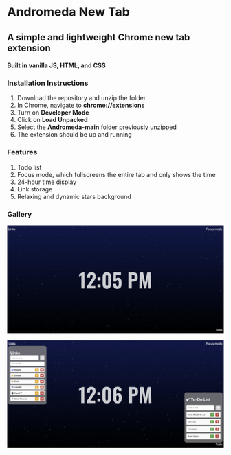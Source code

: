 # Andromeda New Tab
## A simple and lightweight Chrome new tab extension
#### Built in vanilla JS, HTML, and CSS

### Installation Instructions
1. Download the repository and unzip the folder
2. In Chrome, navigate to **chrome://extensions**
3. Turn on **Developer Mode**
4. Click on **Load Unpacked**
5. Select the **Andromeda-main** folder previously unzipped
6. The extension should be up and running

### Features
1. Todo list
2. Focus mode, which fullscreens the entire tab and only shows the time
3. 24-hour time display
4. Link storage
5. Relaxing and dynamic stars background

### Gallery 
<p align="center" id="top"><img src="/assets/andromeda_base.png"></img></p>
<p align="center" id="top"><img src="/assets/andromeda_features.png"></img></p>
